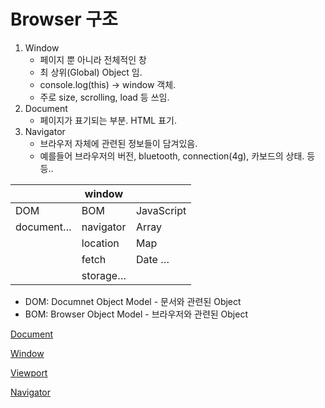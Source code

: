 # Browser 구조

1. Window
   - 페이지 뿐 아니라 전체적인 창
   - 최 상위(Global) Object 임.
   - console.log(this) -> window 객체.
   - 주로 size, scrolling, load 등 쓰임.
2. Document
   - 페이지가 표기되는 부분. HTML 표기.
3. Navigator
   - 브라우저 자체에 관련된 정보들이 담겨있음.
   - 예를들어 브라우저의 버전, bluetooth, connection(4g), 카보드의 상태. 등등..

|             | window     |            |
| :---------- | ---------- | ---------- |
| DOM         | BOM        | JavaScript |
| document… | navigator  | Array      |
|             | location   | Map        |
|             | fetch      | Date …   |
|             | storage… |            |

- DOM: Documnet Object Model - 문서와 관련된 Object
- BOM: Browser Object Model - 브라우저와 관련된 Object

[Document](https://developer.mozilla.org/en-US/docs/Web/API/Document)

[Window](https://developer.mozilla.org/en-US/docs/Web/API/Window)

[Viewport](https://developer.mozilla.org/en-US/docs/Glossary/layout_viewport)

[Navigator](https://developer.mozilla.org/en-US/docs/Web/API/Navigator)

<br/>
